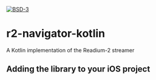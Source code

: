 [![BSD-3](https://img.shields.io/badge/License-BSD--3-brightgreen.svg)](https://opensource.org/licenses/BSD-3-Clause)
# r2-navigator-kotlin

A Kotlin implementation of the Readium-2 streamer

## Adding the library to your iOS project

